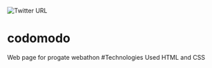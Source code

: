 ![Twitter URL](https://img.shields.io/twitter/url?label=blue&style=social&url=https%3A%2F%2Fwww.linkedin.com%2Fcompany%2Fcodechef-banasthali-university-campus-chapter)
# codomodo
Web page for progate webathon
#Technologies Used
HTML and CSS
